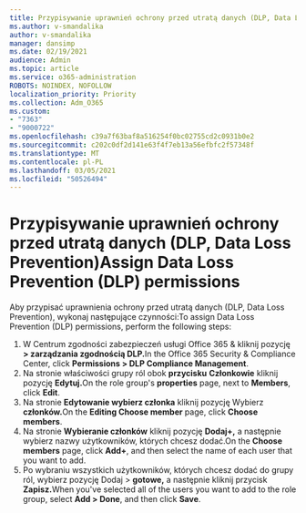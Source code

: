 ```yaml
---
title: Przypisywanie uprawnień ochrony przed utratą danych (DLP, Data Loss Prevention)
ms.author: v-smandalika
author: v-smandalika
manager: dansimp
ms.date: 02/19/2021
audience: Admin
ms.topic: article
ms.service: o365-administration
ROBOTS: NOINDEX, NOFOLLOW
localization_priority: Priority
ms.collection: Adm_O365
ms.custom:
- "7363"
- "9000722"
ms.openlocfilehash: c39a7f63baf8a516254f0bc02755cd2c0931b0e2
ms.sourcegitcommit: c202c0df2d141e63f4f7eb13a56efbfc2f57348f
ms.translationtype: MT
ms.contentlocale: pl-PL
ms.lasthandoff: 03/05/2021
ms.locfileid: "50526494"
---
```

# <a name="assign-data-loss-prevention-dlp-permissions"></a><span data-ttu-id="c42d2-102">Przypisywanie uprawnień ochrony przed utratą danych (DLP, Data Loss Prevention)</span><span class="sxs-lookup"><span data-stu-id="c42d2-102">Assign Data Loss Prevention (DLP) permissions</span></span>

<span data-ttu-id="c42d2-103">Aby przypisać uprawnienia ochrony przed utratą danych (DLP, Data Loss Prevention), wykonaj następujące czynności:</span><span class="sxs-lookup"><span data-stu-id="c42d2-103">To assign Data Loss Prevention (DLP) permissions, perform the following steps:</span></span>

1. <span data-ttu-id="c42d2-104">W Centrum zgodności zabezpieczeń usługi Office 365 & kliknij pozycję **> zarządzania zgodnością DLP.**</span><span class="sxs-lookup"><span data-stu-id="c42d2-104">In the Office 365 Security & Compliance Center, click **Permissions > DLP Compliance Management**.</span></span>
2. <span data-ttu-id="c42d2-105">Na stronie właściwości grupy ról obok **przycisku** **Członkowie** kliknij pozycję **Edytuj.**</span><span class="sxs-lookup"><span data-stu-id="c42d2-105">On the role group's **properties** page, next to **Members**, click **Edit**.</span></span>
3. <span data-ttu-id="c42d2-106">Na stronie **Edytowanie wybierz członka** kliknij pozycję Wybierz **członków.**</span><span class="sxs-lookup"><span data-stu-id="c42d2-106">On the **Editing Choose member** page, click **Choose members**.</span></span>
4. <span data-ttu-id="c42d2-107">Na stronie **Wybieranie członków** kliknij pozycję **Dodaj+,** a następnie wybierz nazwy użytkowników, których chcesz dodać.</span><span class="sxs-lookup"><span data-stu-id="c42d2-107">On the **Choose members** page, click **Add+**, and then select the name of each user that you want to add.</span></span>
5. <span data-ttu-id="c42d2-108">Po wybraniu wszystkich użytkowników, których chcesz dodać do grupy ról, wybierz pozycję Dodaj > **gotowe,** a następnie kliknij przycisk **Zapisz.**</span><span class="sxs-lookup"><span data-stu-id="c42d2-108">When you've selected all of the users you want to add to the role group, select **Add > Done**, and then click **Save**.</span></span>
